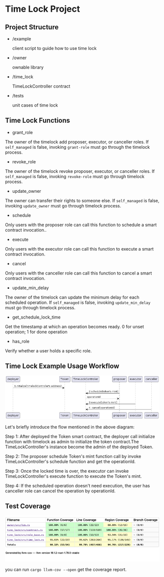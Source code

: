 # Time Lock Project

## Project Structure

- /example

  client script to guide how to use time lock

- /owner

  ownable library

- /time_lock

  TimeLockController contract

- /tests

  unit cases of time lock

## Time Lock Functions

- grant_role

The owner of the timelock add proposer, executor, or canceller roles. If `self_managed` is false, invoking `grant-role` must go through the timelock process.

- revoke_role

The owner of the timelock revoke proposer, executor, or canceller roles. If `self_managed` is false, invoking `revoke-role` must go through timelock process.

- update_owner

The owner can transfer their rights to someone else. If `self_managed` is false, invoking `update_owner` must go through timelock process.

- schedule

Only users with the proposer role can call this function to schedule a smart contract invocation..

- execute

Only users with the executor role can call this function to execute a smart contract invocation.

- cancel

Only users with the canceller role can call this function to cancel a smart contract invocation.

- update_min_delay

The owner of the timelock can update the minimum delay for each scheduled operation. If `self_managed` is false, invoking `update_min_delay` must go through timelock process.

- get_schedule_lock_time

Get the timestamp at which an operation becomes ready. 0 for unset operation; 1 for done operation

- has_role

Verify whether a user holds a specific role.

## Time Lock Example Usage Workflow
![image](./timelock-workflow.png)

Let's briefly introduce the flow mentioned in the above diagram:

Step 1:
After deployed the Token smart contract, the deployer call initialize function with timelock as admin  to initialize the token contract.The TimeLockController's instance become the admin of the deployed Token.

Step 2:
The proposer schedule Token's mint function call by invoke TimeLockController's schedule function and get the operationId.

Step 3:
Once the locked time is over, the executor can invoke TimeLockController's execute function to execute the Token's mint.

Step 4:
If the scheduled operation doesn't need execution, the user has canceller role can cancel the operation by operationId.


## Test Coverage
![image](./coverage.png)

you can run `cargo llvm-cov --open` get the coverage report.